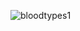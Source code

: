 
![bloodtypes1](https://github.com/lipesanmartin/android-app-bloodtypes-donors/assets/111216478/34e2299e-8b9e-42f8-b411-605db95fb434)
